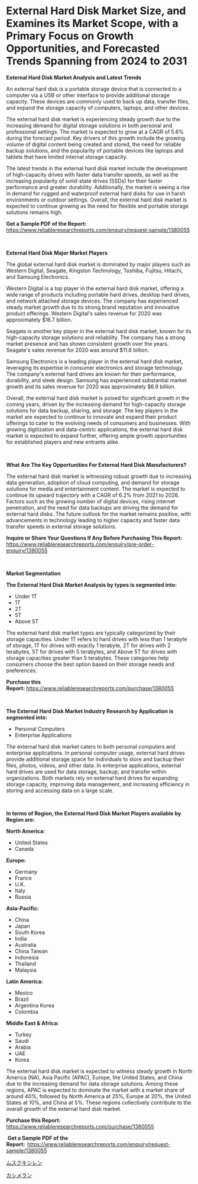 <p><h1>External Hard Disk Market Size, and Examines its Market Scope, with a Primary Focus on Growth Opportunities, and Forecasted Trends Spanning from 2024 to 2031</h1></p><p><strong>External Hard Disk Market Analysis and Latest Trends</strong></p>
<p><p>An external hard disk is a portable storage device that is connected to a computer via a USB or other interface to provide additional storage capacity. These devices are commonly used to back up data, transfer files, and expand the storage capacity of computers, laptops, and other devices.</p><p>The external hard disk market is experiencing steady growth due to the increasing demand for digital storage solutions in both personal and professional settings. The market is expected to grow at a CAGR of 5.6% during the forecast period. Key drivers of this growth include the growing volume of digital content being created and stored, the need for reliable backup solutions, and the popularity of portable devices like laptops and tablets that have limited internal storage capacity.</p><p>The latest trends in the external hard disk market include the development of high-capacity drives with faster data transfer speeds, as well as the increasing popularity of solid-state drives (SSDs) for their faster performance and greater durability. Additionally, the market is seeing a rise in demand for rugged and waterproof external hard disks for use in harsh environments or outdoor settings. Overall, the external hard disk market is expected to continue growing as the need for flexible and portable storage solutions remains high.</p></p>
<p><strong>Get a Sample PDF of the Report:&nbsp;</strong> <a href="https://www.reliableresearchreports.com/enquiry/request-sample/1380055">https://www.reliableresearchreports.com/enquiry/request-sample/1380055</a></p>
<p>&nbsp;</p>
<p><strong>External Hard Disk Major Market Players</strong></p>
<p><p>The global external hard disk market is dominated by major players such as Western Digital, Seagate, Kingston Technology, Toshiba, Fujitsu, Hitachi, and Samsung Electronics. </p><p>Western Digital is a top player in the external hard disk market, offering a wide range of products including portable hard drives, desktop hard drives, and network attached storage devices. The company has experienced steady market growth due to its strong brand reputation and innovative product offerings. Western Digital's sales revenue for 2020 was approximately $16.7 billion.</p><p>Seagate is another key player in the external hard disk market, known for its high-capacity storage solutions and reliability. The company has a strong market presence and has shown consistent growth over the years. Seagate's sales revenue for 2020 was around $11.8 billion.</p><p>Samsung Electronics is a leading player in the external hard disk market, leveraging its expertise in consumer electronics and storage technology. The company's external hard drives are known for their performance, durability, and sleek design. Samsung has experienced substantial market growth and its sales revenue for 2020 was approximately $6.9 billion.</p><p>Overall, the external hard disk market is poised for significant growth in the coming years, driven by the increasing demand for high-capacity storage solutions for data backup, sharing, and storage. The key players in the market are expected to continue to innovate and expand their product offerings to cater to the evolving needs of consumers and businesses. With growing digitization and data-centric applications, the external hard disk market is expected to expand further, offering ample growth opportunities for established players and new entrants alike.</p></p>
<p>&nbsp;</p>
<p><strong>What Are The Key Opportunities For External Hard Disk Manufacturers?</strong></p>
<p><p>The external hard disk market is witnessing robust growth due to increasing data generation, adoption of cloud computing, and demand for storage solutions for media and entertainment content. The market is expected to continue its upward trajectory with a CAGR of 6.2% from 2021 to 2026. Factors such as the growing number of digital devices, rising internet penetration, and the need for data backups are driving the demand for external hard disks. The future outlook for the market remains positive, with advancements in technology leading to higher capacity and faster data transfer speeds in external storage solutions.</p></p>
<p><strong>Inquire or Share Your Questions If Any Before Purchasing This Report:</strong> <a href="https://www.reliableresearchreports.com/enquiry/pre-order-enquiry/1380055">https://www.reliableresearchreports.com/enquiry/pre-order-enquiry/1380055</a></p>
<p>&nbsp;</p>
<p><strong>Market Segmentation</strong></p>
<p><strong>The External Hard Disk Market Analysis by types is segmented into:</strong></p>
<p><ul><li>Under 1T</li><li>1T</li><li>2T</li><li>5T</li><li>Above 5T</li></ul></p>
<p><p>The external hard disk market types are typically categorized by their storage capacities. Under 1T refers to hard drives with less than 1 terabyte of storage, 1T for drives with exactly 1 terabyte, 2T for drives with 2 terabytes, 5T for drives with 5 terabytes, and Above 5T for drives with storage capacities greater than 5 terabytes. These categories help consumers choose the best option based on their storage needs and preferences.</p></p>
<p><strong>Purchase this Report:&nbsp;</strong><a href="https://www.reliableresearchreports.com/purchase/1380055">https://www.reliableresearchreports.com/purchase/1380055</a></p>
<p>&nbsp;</p>
<p><strong>The External Hard Disk Market Industry Research by Application is segmented into:</strong></p>
<p><ul><li>Personal Computers</li><li>Enterprise Applications</li></ul></p>
<p><p>The external hard disk market caters to both personal computers and enterprise applications. In personal computer usage, external hard drives provide additional storage space for individuals to store and backup their files, photos, videos, and other data. In enterprise applications, external hard drives are used for data storage, backup, and transfer within organizations. Both markets rely on external hard drives for expanding storage capacity, improving data management, and increasing efficiency in storing and accessing data on a large scale.</p></p>
<p>&nbsp;</p>
<p><strong>In terms of Region, the External Hard Disk Market Players available by Region are:</strong></p>
<p>
    <p> <strong> North America: </strong>
        <ul>
            <li>United States</li>
            <li>Canada</li>
        </ul>
        </p> 
    <p> <strong> Europe: </strong>
        <ul>
            <li>Germany</li>
            <li>France</li>
            <li>U.K.</li>
            <li>Italy</li>
            <li>Russia</li>
        </ul>
        </p> 
    <p> <strong> Asia-Pacific: </strong>
        <ul>
            <li>China</li>
            <li>Japan</li>
            <li>South Korea</li>
            <li>India</li>
            <li>Australia</li>
            <li>China Taiwan</li>
            <li>Indonesia</li>
            <li>Thailand</li>
            <li>Malaysia</li>
        </ul>
        </p> 
    <p> <strong> Latin America: </strong>
        <ul>
            <li>Mexico</li>
            <li>Brazil</li>
            <li>Argentina Korea</li>
            <li>Colombia</li>
        </ul>
        </p> 
    <p> <strong> Middle East & Africa: </strong>
        <ul>
            <li>Turkey</li>
            <li>Saudi</li>
            <li>Arabia</li>
            <li>UAE</li>
            <li>Korea</li>
        </ul>
    </p>
    </p>
<p><p>The external hard disk market is expected to witness steady growth in North America (NA), Asia Pacific (APAC), Europe, the United States, and China due to the increasing demand for data storage solutions. Among these regions, APAC is expected to dominate the market with a market share of around 40%, followed by North America at 25%, Europe at 20%, the United States at 10%, and China at 5%. These regions collectively contribute to the overall growth of the external hard disk market.</p></p>
<p><strong>Purchase this Report: </strong><a href="https://www.reliableresearchreports.com/purchase/1380055">https://www.reliableresearchreports.com/purchase/1380055</a></p>
<p>&nbsp;<strong>Get a Sample PDF of the Report:&nbsp;&nbsp;</strong><a href="https://www.reliableresearchreports.com/enquiry/request-sample/1380055">https://www.reliableresearchreports.com/enquiry/request-sample/1380055</a></p>
<p><strong></strong></p>
<p><p><a href="https://github.com/EstaSprer20231/Market-Research-Report-List-1/blob/main/652201812453.md">ムスクキシレン</a></p><p><a href="https://github.com/vlcostes/Market-Research-Report-List-1/blob/main/153180312452.md">カシメラン</a></p></p>